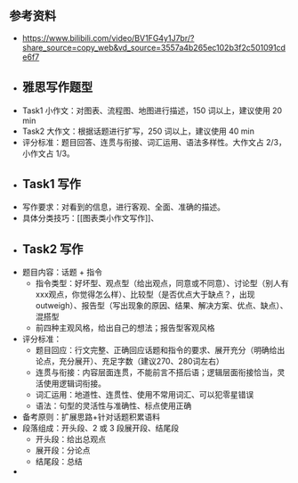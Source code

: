 ## 参考资料
- https://www.bilibili.com/video/BV1FG4y1J7br/?share_source=copy_web&vd_source=3557a4b265ec102b3f2c501091cde6f7
- ## 雅思写作题型
- Task1 小作文：对图表、流程图、地图进行描述，150 词以上，建议使用 20 min
- Task2 大作文：根据话题进行扩写，250 词以上，建议使用 40 min
- 评分标准：题目回答、连贯与衔接、词汇运用、语法多样性。大作文占 2/3，小作文占 1/3。
- ## Task1 写作
- 写作要求：对看到的信息，进行客观、全面、准确的描述。
- 具体分类技巧：[[图表类小作文写作]]、
- ## Task2 写作
- 题目内容：话题 + 指令
	- 指令类型：好坏型、观点型（给出观点，同意或不同意）、讨论型（别人有xxx观点，你觉得怎么样）、比较型（是否优点大于缺点？，出现 outweigh）、报告型（写出现象的原因、结果、解决方案、优点、缺点）、混搭型
	- 前四种主观风格，给出自己的想法；报告型客观风格
- 评分标准：
	- 题目回应：行文完整、正确回应话题和指令的要求、展开充分（明确给出论点，充分展开）、充足字数（建议270、280词左右）
	- 连贯与衔接：内容层面连贯，不能前言不搭后语；逻辑层面衔接恰当，灵活使用逻辑词衔接。
	- 词汇运用：地道性、连贯性、使用不常用词汇、可以犯零星错误
	- 语法：句型的灵活性与准确性、标点使用正确
- 备考原则：扩展思路+针对话题积累语料
- 段落组成：开头段、2 或 3 段展开段、结尾段
	- 开头段：给出总观点
	- 展开段：分论点
	- 结尾段：总结
-